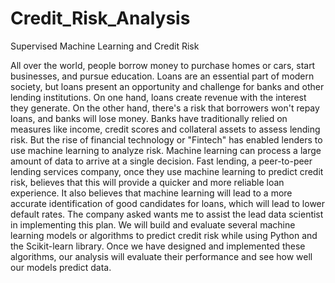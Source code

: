# Credit_Risk_Analysis
Supervised Machine Learning and Credit Risk

All over the world, people borrow money to purchase homes or cars, start businesses, and pursue education. Loans are an essential part of modern society, but loans present an opportunity and challenge for banks and other lending institutions. On one hand, loans create revenue with the interest they generate. On the other hand, there's a risk that borrowers won't repay loans, and banks will lose money. Banks have traditionally relied on measures like income, credit scores and collateral assets to assess lending risk. But the rise of financial technology or "Fintech" has enabled lenders to use machine learning to analyze risk. Machine learning can process a large amount of data to arrive at a single decision.
Fast lending, a peer-to-peer lending services company, once they use machine learning to predict credit risk, believes that this will provide a quicker and more reliable loan experience. It also believes that machine learning will lead to a more accurate identification of good candidates for loans, which will lead to lower default rates.
The company asked wants me to assist the lead data scientist in implementing this plan. We will build and evaluate several machine learning models or algorithms to predict credit risk while using Python and the Scikit-learn library.
Once we have designed and implemented these algorithms, our analysis will evaluate their performance and see how well our models predict data.
